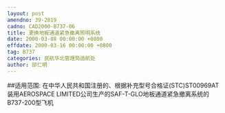 ```yaml
---
layout: post
amendno: 39-2819
cadno: CAD2000-B737-06
title: 更换地板通道紧急撤离照明系统
date: 2000-03-08 00:00:00 +0800
effdate: 2000-03-16 00:00:00 +0800
tag: B737
categories: 民航华北管理局适航处
author: 邵仁明
---
```


##适用范围:
在中华人民共和国注册的、根据补充型号合格证(STC)ST00969AT装用AEROSPACE LIMITED公司生产的SAF-T-GLO地板通道紧急撤离系统的B737-200型飞机

